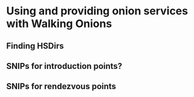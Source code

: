 # Using and providing onion services with Walking Onions

## Finding HSDirs

## SNIPs for introduction points?

## SNIPs for rendezvous points


